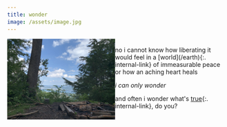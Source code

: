```yaml
---
title: wonder
image: /assets/image.jpg
---
```

<img align="left" src="fireplace.jpeg" width="250">

<br/>
no i cannot know  
how liberating it would feel  
in a [world](/earth){:. internal-link} of immeasurable peace  
or how an aching heart heals  
  
*i can only wonder*
    
and often i  wonder what's [true](/truth){:. internal-link}, do you?  



